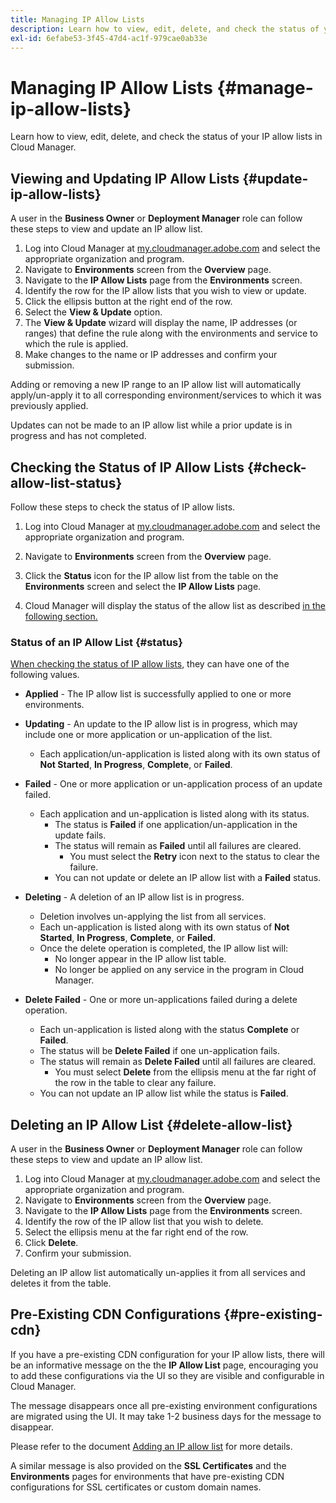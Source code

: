 ```yaml
---
title: Managing IP Allow Lists
description: Learn how to view, edit, delete, and check the status of your IP allow lists in Cloud Manager.
exl-id: 6efabe53-3f45-47d4-ac1f-979cae0ab33e
---
```

# Managing IP Allow Lists {#manage-ip-allow-lists}

Learn how to view, edit, delete, and check the status of your IP allow lists in Cloud Manager.

## Viewing and Updating IP Allow Lists {#update-ip-allow-lists}

A user in the **Business Owner** or **Deployment Manager** role can follow these steps to view and update an IP allow list. 

1. Log into Cloud Manager at [my.cloudmanager.adobe.com](https://my.cloudmanager.adobe.com/) and select the appropriate organization and program.
1. Navigate to **Environments** screen from the **Overview** page.
1. Navigate to the **IP Allow Lists** page from the **Environments** screen.
1. Identify the row for the IP allow lists that you wish to view or update.
1. Click the ellipsis button at the right end of the row.
1. Select the **View & Update** option.
1. The **View &amp; Update** wizard will display the name, IP addresses (or ranges) that define the rule along with the environments and service to which the rule is applied.
1. Make changes to the name or IP addresses and confirm your submission.

Adding or removing a new IP range to an IP allow list will automatically apply/un-apply it to all corresponding environment/services to which it was previously applied.

Updates can not be made to an IP allow list while a prior update is in progress and has not completed.

## Checking the Status of IP Allow Lists {#check-allow-list-status}

Follow these steps to check the status of IP allow lists.

1. Log into Cloud Manager at [my.cloudmanager.adobe.com](https://my.cloudmanager.adobe.com/) and select the appropriate organization and program.

1. Navigate to **Environments** screen from the **Overview** page.

1. Click the **Status** icon for the IP allow list from the table on the **Environments** screen and select the **IP Allow Lists** page.

1. Cloud Manager will display the status of the allow list as described [in the following section.](#status)

### Status of an IP Allow List {#status}

[When checking the status of IP allow lists,](#check-allow-list-status) they can have one of the following values.

* **Applied** - The IP allow list is successfully applied to one or more environments.

* **Updating** - An update to the IP allow list is in progress, which may include one or more application or un-application of the list.

  * Each application/un-application is listed along with its own status of **Not Started**, **In Progress**, **Complete**, or **Failed**.

* **Failed** - One or more application or un-application process of an update failed.
  * Each application and un-application is listed along with its status.
    * The status is **Failed** if one application/un-application in the update fails. 
    * The status will remain as **Failed** until all failures are cleared.
      * You must select the **Retry** icon next to the status to clear the failure.
    * You can not update or delete an IP allow list with a **Failed** status.

* **Deleting** - A deletion of an IP allow list is in progress.
  * Deletion involves un-applying the list from all services.
  * Each un-application is listed along with its own status of **Not Started**, **In Progress**, **Complete**, or **Failed**.
  * Once the delete operation is completed, the IP allow list will:
    * No longer appear in the IP allow list table.
    * No longer be applied on any service in the program in Cloud Manager.

* **Delete Failed** - One or more un-applications failed during a delete operation.

  * Each un-application is listed along with the status **Complete** or **Failed**.
  * The status will be **Delete Failed** if one un-application fails. 
  * The status will remain as **Delete Failed** until all failures are cleared.
    * You must select **Delete** from the ellipsis menu at the far right of the row in the table to clear any failure.
  * You can not update an IP allow list while the status is **Failed**.

## Deleting an IP Allow List {#delete-allow-list}

A user in the **Business Owner** or **Deployment Manager** role can follow these steps to view and update an IP allow list. 

1. Log into Cloud Manager at [my.cloudmanager.adobe.com](https://my.cloudmanager.adobe.com/) and select the appropriate organization and program.
1. Navigate to **Environments** screen from the **Overview** page.
1. Navigate to the **IP Allow Lists** page from the **Environments** screen.
1. Identify the row of the IP allow list that you wish to delete.
1. Select the ellipsis menu at the far right end of the row.
1. Click **Delete**.
1. Confirm your submission.

Deleting an IP allow list automatically un-applies it from all services and deletes it from the table.

## Pre-Existing CDN Configurations {#pre-existing-cdn}

If you have a pre-existing CDN configuration for your IP allow lists, there will be an informative message on the the **IP Allow List** page, encouraging you to add these configurations via the UI so they are visible and configurable in Cloud Manager.

The message disappears once all pre-existing environment configurations are migrated using the UI. It may take 1-2 business days for the message to disappear.

Please refer to the document [Adding an IP allow list](/help/implementing/cloud-manager/ip-allow-lists/add-ip-allow-lists.md) for more details.

A similar message is also provided on the **SSL Certificates** and the **Environments** pages for environments that have pre-existing CDN configurations for SSL certificates or custom domain names.
